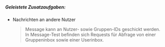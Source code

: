 <h5> Geleistete Zusatzaufgaben: </h5>

- Nachrichten an andere Nutzer
  > Message kann an Nutzer- sowie Gruppen-IDs geschickt werden.
  > In Message-Test befinden sich Requests für Abfrage von einer Gruppeninbox sowie einer Userinbox.
